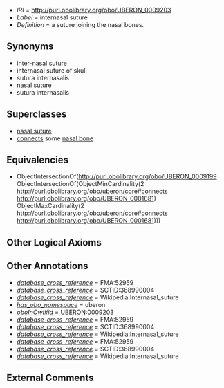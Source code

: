  * *IRI* = http://purl.obolibrary.org/obo/UBERON_0009203
 * *Label* = internasal suture
 * *Definition* = a suture joining the nasal bones.

## Synonyms

 * inter-nasal suture
 * internasal suture of skull
 * sutura internasalis
 * nasal suture
 * sutura internasalis

## Superclasses

 * [nasal suture](../../UBERON/60/UBERON_0011160.md)
 * [connects](../../ts/core#connects.md) some [nasal bone](../../UBERON/81/UBERON_0001681.md)

## Equivalencies

 * ObjectIntersectionOf(<http://purl.obolibrary.org/obo/UBERON_0009199> ObjectIntersectionOf(ObjectMinCardinality(2 <http://purl.obolibrary.org/obo/uberon/core#connects> <http://purl.obolibrary.org/obo/UBERON_0001681>) ObjectMaxCardinality(2 <http://purl.obolibrary.org/obo/uberon/core#connects> <http://purl.obolibrary.org/obo/UBERON_0001681>)))

## Other Logical Axioms


## Other Annotations

 * *[database_cross_reference](../../ef/oboInOwl#hasDbXref.md)* = FMA:52959
 * *[database_cross_reference](../../ef/oboInOwl#hasDbXref.md)* = SCTID:368990004
 * *[database_cross_reference](../../ef/oboInOwl#hasDbXref.md)* = Wikipedia:Internasal_suture
 * *[has_obo_namespace](../../ce/oboInOwl#hasOBONamespace.md)* = uberon
 * *[oboInOwl#id](../../id/oboInOwl#id.md)* = UBERON:0009203
 * *[database_cross_reference](../../ef/oboInOwl#hasDbXref.md)* = FMA:52959
 * *[database_cross_reference](../../ef/oboInOwl#hasDbXref.md)* = SCTID:368990004
 * *[database_cross_reference](../../ef/oboInOwl#hasDbXref.md)* = Wikipedia:Internasal_suture
 * *[database_cross_reference](../../ef/oboInOwl#hasDbXref.md)* = FMA:52959
 * *[database_cross_reference](../../ef/oboInOwl#hasDbXref.md)* = SCTID:368990004
 * *[database_cross_reference](../../ef/oboInOwl#hasDbXref.md)* = Wikipedia:Internasal_suture

## External Comments

